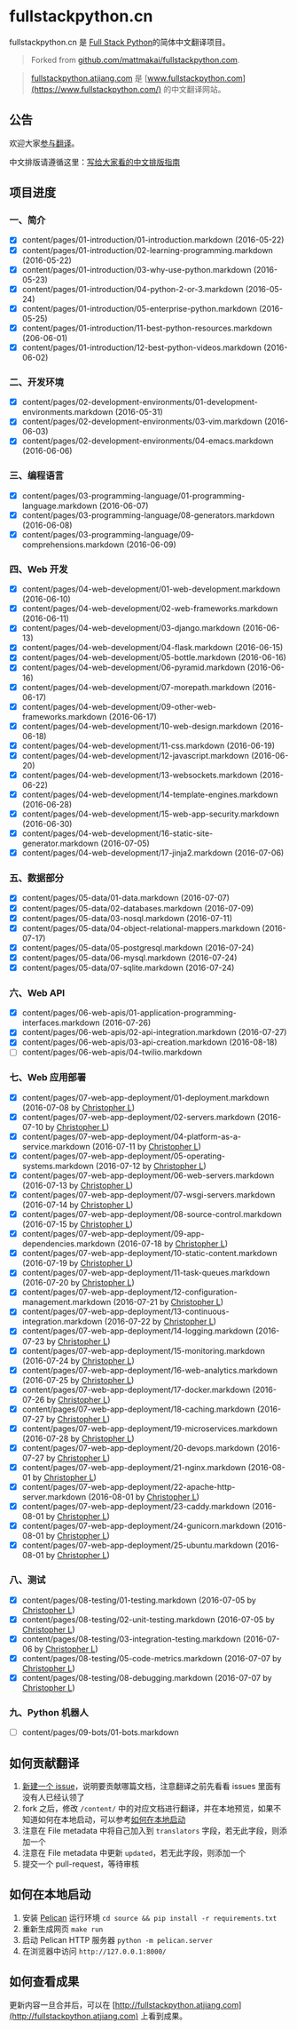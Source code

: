 fullstackpython.cn
==================

fullstackpython.cn 是 [Full Stack Python](https://www.fullstackpython.com/)的简体中文翻译项目。

> Forked from [github.com/mattmakai/fullstackpython.com](https://github.com/makaimc/fullstackpython.com).

> [fullstackpython.atjiang.com](http://fullstackpython.atjiang.com) 是 [www.fullstackpython.com](https://www.fullstackpython.com/) 的中文翻译网站。


## 公告

欢迎大家[参与翻译](https://github.com/haiiiiiyun/fullstackpython.cn#如何贡献翻译)。

中文排版请遵循这里：[写给大家看的中文排版指南](http://zhuanlan.zhihu.com/p/20506092)

## 项目进度

### 一、简介

- [x] content/pages/01-introduction/01-introduction.markdown (2016-05-22)
- [x] content/pages/01-introduction/02-learning-programming.markdown (2016-05-22)
- [x] content/pages/01-introduction/03-why-use-python.markdown (2016-05-23)
- [x] content/pages/01-introduction/04-python-2-or-3.markdown (2016-05-24)
- [x] content/pages/01-introduction/05-enterprise-python.markdown (2016-05-25)
- [x] content/pages/01-introduction/11-best-python-resources.markdown (206-06-01)
- [x] content/pages/01-introduction/12-best-python-videos.markdown (2016-06-02)

### 二、开发环境

- [x] content/pages/02-development-environments/01-development-environments.markdown (2016-05-31)
- [x] content/pages/02-development-environments/03-vim.markdown (2016-06-03)
- [x] content/pages/02-development-environments/04-emacs.markdown (2016-06-06)

### 三、编程语言

- [x] content/pages/03-programming-language/01-programming-language.markdown (2016-06-07)
- [x] content/pages/03-programming-language/08-generators.markdown (2016-06-08)
- [x] content/pages/03-programming-language/09-comprehensions.markdown (2016-06-09)

### 四、Web 开发

- [x] content/pages/04-web-development/01-web-development.markdown (2016-06-10)
- [x] content/pages/04-web-development/02-web-frameworks.markdown (2016-06-11)
- [x] content/pages/04-web-development/03-django.markdown (2016-06-13)
- [x] content/pages/04-web-development/04-flask.markdown (2016-06-15)
- [x] content/pages/04-web-development/05-bottle.markdown (2016-06-16)
- [x] content/pages/04-web-development/06-pyramid.markdown (2016-06-16)
- [x] content/pages/04-web-development/07-morepath.markdown (2016-06-17)
- [x] content/pages/04-web-development/09-other-web-frameworks.markdown (2016-06-17)
- [x] content/pages/04-web-development/10-web-design.markdown (2016-06-18)
- [x] content/pages/04-web-development/11-css.markdown (2016-06-19)
- [x] content/pages/04-web-development/12-javascript.markdown (2016-06-20)
- [x] content/pages/04-web-development/13-websockets.markdown (2016-06-22)
- [x] content/pages/04-web-development/14-template-engines.markdown (2016-06-28)
- [x] content/pages/04-web-development/15-web-app-security.markdown (2016-06-30)
- [x] content/pages/04-web-development/16-static-site-generator.markdown (2016-07-05)
- [x] content/pages/04-web-development/17-jinja2.markdown (2016-07-06)

### 五、数据部分

- [x] content/pages/05-data/01-data.markdown (2016-07-07)
- [x] content/pages/05-data/02-databases.markdown (2016-07-09)
- [x] content/pages/05-data/03-nosql.markdown (2016-07-11)
- [x] content/pages/05-data/04-object-relational-mappers.markdown (2016-07-17)
- [x] content/pages/05-data/05-postgresql.markdown (2016-07-24)
- [x] content/pages/05-data/06-mysql.markdown (2016-07-24)
- [x] content/pages/05-data/07-sqlite.markdown (2016-07-24)

### 六、Web API

- [x] content/pages/06-web-apis/01-application-programming-interfaces.markdown (2016-07-26)
- [x] content/pages/06-web-apis/02-api-integration.markdown (2016-07-27)
- [x] content/pages/06-web-apis/03-api-creation.markdown (2016-08-18)
- [ ] content/pages/06-web-apis/04-twilio.markdown

### 七、Web 应用部署

- [x] content/pages/07-web-app-deployment/01-deployment.markdown (2016-07-08 by [Christopher L](http://blog.chriscabin.com/))
- [x] content/pages/07-web-app-deployment/02-servers.markdown (2016-07-10 by [Christopher L](http://blog.chriscabin.com/))
- [x] content/pages/07-web-app-deployment/04-platform-as-a-service.markdown (2016-07-11 by [Christopher L](http://blog.chriscabin.com/))
- [x] content/pages/07-web-app-deployment/05-operating-systems.markdown (2016-07-12 by [Christopher L](http://blog.chriscabin.com/))
- [x] content/pages/07-web-app-deployment/06-web-servers.markdown (2016-07-13 by [Christopher L](http://blog.chriscabin.com/))
- [x] content/pages/07-web-app-deployment/07-wsgi-servers.markdown (2016-07-14 by [Christopher L](http://blog.chriscabin.com/))
- [x] content/pages/07-web-app-deployment/08-source-control.markdown (2016-07-15 by [Christopher L](http://blog.chriscabin.com/))
- [x] content/pages/07-web-app-deployment/09-app-dependencies.markdown  (2016-07-18 by [Christopher L](http://blog.chriscabin.com/))
- [x] content/pages/07-web-app-deployment/10-static-content.markdown  (2016-07-19 by [Christopher L](http://blog.chriscabin.com/))
- [x] content/pages/07-web-app-deployment/11-task-queues.markdown (2016-07-20 by [Christopher L](http://blog.chriscabin.com/))
- [x] content/pages/07-web-app-deployment/12-configuration-management.markdown (2016-07-21 by [Christopher L](http://blog.chriscabin.com/))
- [x] content/pages/07-web-app-deployment/13-continuous-integration.markdown (2016-07-22 by [Christopher L](http://blog.chriscabin.com/))
- [x] content/pages/07-web-app-deployment/14-logging.markdown (2016-07-23 by [Christopher L](http://blog.chriscabin.com/))
- [x] content/pages/07-web-app-deployment/15-monitoring.markdown (2016-07-24 by [Christopher L](http://blog.chriscabin.com/))
- [x] content/pages/07-web-app-deployment/16-web-analytics.markdown (2016-07-25 by [Christopher L](http://blog.chriscabin.com/))
- [x] content/pages/07-web-app-deployment/17-docker.markdown (2016-07-26 by [Christopher L](http://blog.chriscabin.com/))
- [x] content/pages/07-web-app-deployment/18-caching.markdown (2016-07-27 by [Christopher L](http://blog.chriscabin.com/))
- [x] content/pages/07-web-app-deployment/19-microservices.markdown (2016-07-28 by [Christopher L](http://blog.chriscabin.com/))
- [x] content/pages/07-web-app-deployment/20-devops.markdown (2016-07-27 by [Christopher L](http://blog.chriscabin.com/))
- [x] content/pages/07-web-app-deployment/21-nginx.markdown (2016-08-01 by [Christopher L](http://blog.chriscabin.com/))
- [x] content/pages/07-web-app-deployment/22-apache-http-server.markdown (2016-08-01 by [Christopher L](http://blog.chriscabin.com/))
- [x] content/pages/07-web-app-deployment/23-caddy.markdown (2016-08-01 by [Christopher L](http://blog.chriscabin.com/))
- [x] content/pages/07-web-app-deployment/24-gunicorn.markdown (2016-08-01 by [Christopher L](http://blog.chriscabin.com/))
- [x] content/pages/07-web-app-deployment/25-ubuntu.markdown (2016-08-01 by [Christopher L](http://blog.chriscabin.com/))

### 八、测试

- [x] content/pages/08-testing/01-testing.markdown (2016-07-05 by [Christopher L](http://blog.chriscabin.com/))
- [x] content/pages/08-testing/02-unit-testing.markdown (2016-07-05 by [Christopher L](http://blog.chriscabin.com/))
- [x] content/pages/08-testing/03-integration-testing.markdown (2016-07-06 by [Christopher L](http://blog.chriscabin.com/))
- [x] content/pages/08-testing/05-code-metrics.markdown (2016-07-07 by [Christopher L](http://blog.chriscabin.com/))
- [x] content/pages/08-testing/08-debugging.markdown (2016-07-07 by [Christopher L](http://blog.chriscabin.com/))

### 九、Python 机器人

- [ ] content/pages/09-bots/01-bots.markdown



## 如何贡献翻译

1. [新建一个 issue](https://github.com/haiiiiiyun/fullstackpython.cn/issues/new)，说明要贡献哪篇文档，注意翻译之前先看看 issues 里面有没有人已经认领了
2. fork 之后，修改 `/content/` 中的对应文档进行翻译，并在本地预览，如果不知道如何在本地启动，可以参考[如何在本地启动](https://github.com/haiiiiiyun/fullstackpython.cn#如何在本地启动)
3. 注意在 File metadata 中将自己加入到 `translators` 字段，若无此字段，则添加一个
4. 注意在 File metadata 中更新 `updated`，若无此字段，则添加一个
5. 提交一个 pull-request，等待审核

## 如何在本地启动

1. 安装 [Pelican](http://docs.getpelican.com/en/3.6.3/install.html) 运行环境 `cd source && pip install -r requirements.txt`
2. 重新生成网页 `make run`
3. 启动 Pelican HTTP 服务器 `python -m pelican.server`
4. 在浏览器中访问 `http://127.0.0.1:8000/`

## 如何查看成果

更新内容一旦合并后，可以在 [http://fullstackpython.atjiang.com](http://fullstackpython.atjiang.com) 上看到成果。
